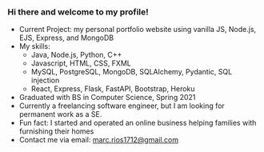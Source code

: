 ### Hi there and welcome to my profile!

- Current Project: my personal portfolio website using vanilla JS, Node.js, EJS, Express, and MongoDB
- My skills:
    - Java, Node.js, Python, C++
    - Javascript, HTML, CSS, FXML
    - MySQL, PostgreSQL, MongoDB, SQLAlchemy, Pydantic, SQL injection
    - React, Express, Flask, FastAPI, Bootstrap, Heroku
- Graduated with BS in Computer Science, Spring 2021
- Currently a freelancing software engineer, but I am looking for permanent work as a SE.
- Fun fact: I started and operated an online business helping families with furnishing their homes
- Contact me via email: marc.rios1712@gmail.com

